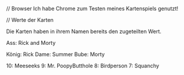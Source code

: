 // Browser
Ich habe Chrome zum Testen meines Kartenspiels genutzt!



// Werte der Karten

Die Karten haben in ihrem Namen bereits den zugeteilten Wert.

Ass: Rick and Morty

König: Rick 
Dame: Summer 
Bube: Morty

10: Meeseeks
9: Mr. PoopyButthole
8: Birdperson
7: Squanchy